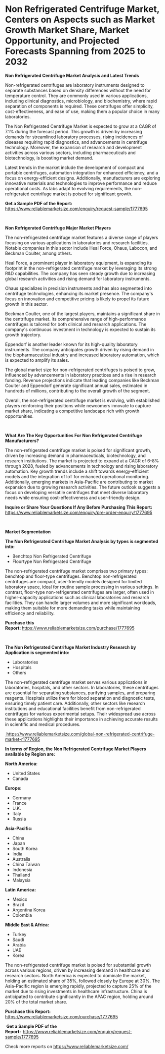 <p><h1>Non Refrigerated Centrifuge Market, Centers on Aspects such as Market Growth Market Share, Market Opportunity, and Projected Forecasts Spanning from 2025 to 2032</h1></p><p><strong>Non Refrigerated Centrifuge Market Analysis and Latest Trends</strong></p>
<p><p>Non-refrigerated centrifuges are laboratory instruments designed to separate substances based on density differences without the need for temperature control. They are commonly used in various applications, including clinical diagnostics, microbiology, and biochemistry, where rapid separation of components is required. These centrifuges offer simplicity, cost-effectiveness, and ease of use, making them a popular choice in many laboratories.</p><p>The Non Refrigerated Centrifuge Market is expected to grow at a CAGR of 7.1% during the forecast period. This growth is driven by increasing demands for streamlined laboratory processes, rising incidences of diseases requiring rapid diagnostics, and advancements in centrifuge technology. Moreover, the expansion of research and development activities across various sectors, including pharmaceuticals and biotechnology, is boosting market demand.</p><p>Latest trends in the market include the development of compact and portable centrifuges, automation integration for enhanced efficiency, and a focus on energy-efficient designs. Additionally, manufacturers are exploring innovative materials and technologies to improve performance and reduce operational costs. As labs adapt to evolving requirements, the non-refrigerated centrifuge market is poised for significant growth.</p></p>
<p><strong>Get a Sample PDF of the Report:&nbsp;</strong> <a href="https://www.reliablemarketsize.com/enquiry/request-sample/1777695?utm_campaign=2442&utm_medium=2&utm_source=Github&utm_content=ia&utm_term=09042025&utm_id=non-refrigerated-centrifuge">https://www.reliablemarketsize.com/enquiry/request-sample/1777695</a></p>
<p>&nbsp;</p>
<p><strong>Non Refrigerated Centrifuge Major Market Players</strong></p>
<p><p>The non-refrigerated centrifuge market features a diverse range of players focusing on various applications in laboratories and research facilities. Notable companies in this sector include Heal Force, Ohaus, Labocon, and Beckman Coulter, among others.</p><p>Heal Force, a prominent player in laboratory equipment, is expanding its footprint in the non-refrigerated centrifuge market by leveraging its strong R&D capabilities. The company has seen steady growth due to increasing global research activities and rising demand for laboratory instruments.</p><p>Ohaus specializes in precision instruments and has also segmented into centrifuge technologies, enhancing its market presence. The company's focus on innovation and competitive pricing is likely to propel its future growth in this sector.  </p><p>Beckman Coulter, one of the largest players, maintains a significant share in the centrifuge market. Its comprehensive range of high-performance centrifuges is tailored for both clinical and research applications. The company's continuous investment in technology is expected to sustain its growth trajectory.</p><p>Eppendorf is another leader known for its high-quality laboratory instruments. The company anticipates growth driven by rising demand in the biopharmaceutical industry and increased laboratory automation, which is expected to amplify its sales.</p><p>The global market size for non-refrigerated centrifuges is poised to grow, influenced by advancements in laboratory practices and a rise in research funding. Revenue projections indicate that leading companies like Beckman Coulter and Eppendorf generate significant annual sales, estimated in hundreds of millions, contributing to the overall growth of the segment.</p><p>Overall, the non-refrigerated centrifuge market is evolving, with established players reinforcing their positions while newcomers innovate to capture market share, indicating a competitive landscape rich with growth opportunities.</p></p>
<p>&nbsp;</p>
<p><strong>What Are The Key Opportunities For Non Refrigerated Centrifuge Manufacturers?</strong></p>
<p><p>The non-refrigerated centrifuge market is poised for significant growth, driven by increasing demand in pharmaceuticals, biotechnology, and research institutions. The market is projected to expand at a CAGR of 6-8% through 2028, fueled by advancements in technology and rising laboratory automation. Key growth trends include a shift towards energy-efficient models and the integration of IoT for enhanced operational monitoring. Additionally, emerging markets in Asia-Pacific are contributing to market expansion due to growing research activities. The future outlook suggests a focus on developing versatile centrifuges that meet diverse laboratory needs while ensuring cost-effectiveness and user-friendly design.</p></p>
<p><strong>Inquire or Share Your Questions If Any Before Purchasing This Report:</strong> <a href="https://www.reliablemarketsize.com/enquiry/pre-order-enquiry/1777695?utm_campaign=2442&utm_medium=2&utm_source=Github&utm_content=ia&utm_term=09042025&utm_id=non-refrigerated-centrifuge">https://www.reliablemarketsize.com/enquiry/pre-order-enquiry/1777695</a></p>
<p>&nbsp;</p>
<p><strong>Market Segmentation</strong></p>
<p><strong>The Non Refrigerated Centrifuge Market Analysis by types is segmented into:</strong></p>
<p><ul><li>Benchtop Non Refrigerated Centrifuge</li><li>Floortype Non Refrigerated Centrifuge</li></ul></p>
<p><p>The non-refrigerated centrifuge market comprises two primary types: benchtop and floor-type centrifuges. Benchtop non-refrigerated centrifuges are compact, user-friendly models designed for limited laboratory space, ideal for routine sample processing in various settings. In contrast, floor-type non-refrigerated centrifuges are larger, often used in higher-capacity applications such as clinical laboratories and research facilities. They can handle larger volumes and more significant workloads, making them suitable for more demanding tasks while maintaining efficiency and reliability.</p></p>
<p><strong>Purchase this Report:&nbsp;</strong><a href="https://www.reliablemarketsize.com/purchase/1777695?utm_campaign=2442&utm_medium=2&utm_source=Github&utm_content=ia&utm_term=09042025&utm_id=non-refrigerated-centrifuge">https://www.reliablemarketsize.com/purchase/1777695</a></p>
<p>&nbsp;</p>
<p><strong>The Non Refrigerated Centrifuge Market Industry Research by Application is segmented into:</strong></p>
<p><ul><li>Laboratories</li><li>Hospitals</li><li>Others</li></ul></p>
<p><p>The non-refrigerated centrifuge market serves various applications in laboratories, hospitals, and other sectors. In laboratories, these centrifuges are essential for separating substances, purifying samples, and preparing reagents. Hospitals utilize them for blood separation and diagnostic tests, ensuring timely patient care. Additionally, other sectors like research institutions and educational facilities benefit from non-refrigerated centrifuges for various experimental setups. Their widespread use across these applications highlights their importance in achieving accurate results in scientific and medical procedures.</p></p>
<p><a href="https://www.reliablemarketsize.com/global-non-refrigerated-centrifuge-market-r1777695?utm_campaign=2442&utm_medium=2&utm_source=Github&utm_content=ia&utm_term=09042025&utm_id=non-refrigerated-centrifuge">&nbsp;https://www.reliablemarketsize.com/global-non-refrigerated-centrifuge-market-r1777695</a></p>
<p><strong>In terms of Region, the Non Refrigerated Centrifuge Market Players available by Region are:</strong></p>
<p>
    <p> <strong> North America: </strong>
        <ul>
            <li>United States</li>
            <li>Canada</li>
        </ul>
        </p> 
    <p> <strong> Europe: </strong>
        <ul>
            <li>Germany</li>
            <li>France</li>
            <li>U.K.</li>
            <li>Italy</li>
            <li>Russia</li>
        </ul>
        </p> 
    <p> <strong> Asia-Pacific: </strong>
        <ul>
            <li>China</li>
            <li>Japan</li>
            <li>South Korea</li>
            <li>India</li>
            <li>Australia</li>
            <li>China Taiwan</li>
            <li>Indonesia</li>
            <li>Thailand</li>
            <li>Malaysia</li>
        </ul>
        </p> 
    <p> <strong> Latin America: </strong>
        <ul>
            <li>Mexico</li>
            <li>Brazil</li>
            <li>Argentina Korea</li>
            <li>Colombia</li>
        </ul>
        </p> 
    <p> <strong> Middle East & Africa: </strong>
        <ul>
            <li>Turkey</li>
            <li>Saudi</li>
            <li>Arabia</li>
            <li>UAE</li>
            <li>Korea</li>
        </ul>
    </p>
    </p>
<p><p>The non-refrigerated centrifuge market is poised for substantial growth across various regions, driven by increasing demand in healthcare and research sectors. North America is expected to dominate the market, holding an estimated share of 35%, followed closely by Europe at 30%. The Asia-Pacific region is emerging rapidly, projected to capture 25% of the market due to rising investments in healthcare infrastructure. China is anticipated to contribute significantly in the APAC region, holding around 20% of the total market share.</p></p>
<p><strong>Purchase this Report: </strong><a href="https://www.reliablemarketsize.com/purchase/1777695?utm_campaign=2442&utm_medium=2&utm_source=Github&utm_content=ia&utm_term=09042025&utm_id=non-refrigerated-centrifuge">https://www.reliablemarketsize.com/purchase/1777695</a></p>
<p>&nbsp;<strong>Get a Sample PDF of the Report:&nbsp;&nbsp;</strong><a href="https://www.reliablemarketsize.com/enquiry/request-sample/1777695?utm_campaign=2442&utm_medium=2&utm_source=Github&utm_content=ia&utm_term=09042025&utm_id=non-refrigerated-centrifuge">https://www.reliablemarketsize.com/enquiry/request-sample/1777695</a></p>
<p><strong></strong></p>
<p>Check more reports on <a href="https://www.reliablemarketsize.com/?utm_campaign=2442&utm_medium=2&utm_source=Github&utm_content=ia&utm_term=09042025&utm_id=non-refrigerated-centrifuge">https://www.reliablemarketsize.com/</a></p>